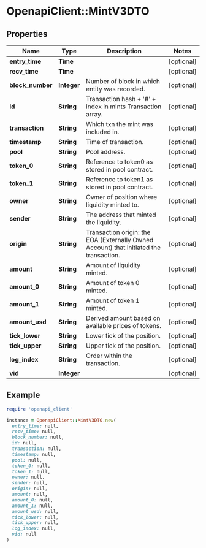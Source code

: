 # OpenapiClient::MintV3DTO

## Properties

| Name | Type | Description | Notes |
| ---- | ---- | ----------- | ----- |
| **entry_time** | **Time** |  | [optional] |
| **recv_time** | **Time** |  | [optional] |
| **block_number** | **Integer** | Number of block in which entity was recorded. | [optional] |
| **id** | **String** | Transaction hash + &#39;#&#39; + index in mints Transaction array. | [optional] |
| **transaction** | **String** | Which txn the mint was included in. | [optional] |
| **timestamp** | **String** | Time of transaction. | [optional] |
| **pool** | **String** | Pool address. | [optional] |
| **token_0** | **String** | Reference to token0 as stored in pool contract. | [optional] |
| **token_1** | **String** | Reference to token1 as stored in pool contract. | [optional] |
| **owner** | **String** | Owner of position where liquidity minted to. | [optional] |
| **sender** | **String** | The address that minted the liquidity. | [optional] |
| **origin** | **String** | Transaction origin: the EOA (Externally Owned Account) that initiated the transaction. | [optional] |
| **amount** | **String** | Amount of liquidity minted. | [optional] |
| **amount_0** | **String** | Amount of token 0 minted. | [optional] |
| **amount_1** | **String** | Amount of token 1 minted. | [optional] |
| **amount_usd** | **String** | Derived amount based on available prices of tokens. | [optional] |
| **tick_lower** | **String** | Lower tick of the position. | [optional] |
| **tick_upper** | **String** | Upper tick of the position. | [optional] |
| **log_index** | **String** | Order within the transaction. | [optional] |
| **vid** | **Integer** |  | [optional] |

## Example

```ruby
require 'openapi_client'

instance = OpenapiClient::MintV3DTO.new(
  entry_time: null,
  recv_time: null,
  block_number: null,
  id: null,
  transaction: null,
  timestamp: null,
  pool: null,
  token_0: null,
  token_1: null,
  owner: null,
  sender: null,
  origin: null,
  amount: null,
  amount_0: null,
  amount_1: null,
  amount_usd: null,
  tick_lower: null,
  tick_upper: null,
  log_index: null,
  vid: null
)
```

